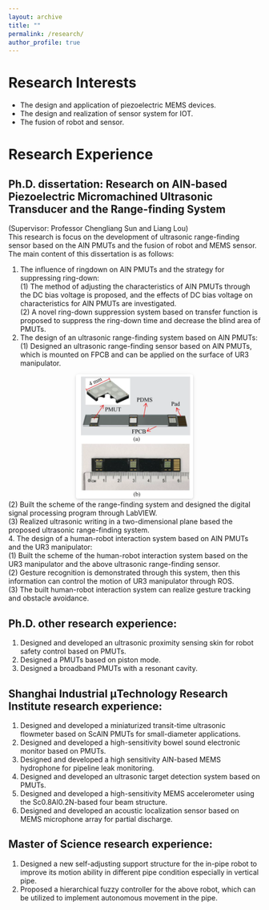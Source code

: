```yaml
---
layout: archive
title: ""
permalink: /research/
author_profile: true
---
```


Research Interests
======
* The design and application of piezoelectric MEMS devices.
* The design and realization of sensor system for IOT.
* The fusion of robot and sensor.

Research Experience
======
## Ph.D. dissertation: Research on AlN-based Piezoelectric Micromachined Ultrasonic Transducer and the Range-finding System
 (Supervisor: Professor Chengliang Sun and Liang Lou)<br/>
This research is focus on the development of ultrasonic range-finding sensor based on the AlN PMUTs and the fusion of robot and MEMS sensor. The main content of this dissertation is as follows:<br/>
1. The influence of ringdown on AlN PMUTs and the strategy for suppressing ring-down:<br/>
(1) The method of adjusting the characteristics of AlN PMUTs through the DC bias voltage is proposed, and the effects of DC bias voltage on characteristics for AlN PMUTs are investigated.<br/>
(2) A novel ring-down suppression system based on transfer function is proposed to suppress the ring-down time and decrease the blind area of PMUTs.<br/>
2. The design of an ultrasonic range-finding system based on AlN PMUTs:<br/>
(1) Designed an ultrasonic range-finding sensor based on AlN PMUTs, which is mounted on FPCB and can be applied on the surface of UR3 manipulator.<br/>
<center>
    <img style = "
        border-radius: 0.3125em;
        box-shadow: 0 2px 4px 0 rgba(34,36,38,.12),0 2px 10px 0 rgba(34,36,38,.08);" 
        src = "../images/images_test/test1.png" 
        width = "46.5%">
    <br>
 </center>
(2) Built the scheme of the range-finding system and designed the digital signal processing program through LabVIEW.<br/>
(3) Realized ultrasonic writing in a two-dimensional plane based the proposed ultrasonic range-finding system.<br/>
4. The design of a human-robot interaction system based on AlN PMUTs and the UR3 manipulator:<br/>
(1) Built the scheme of the human-robot interaction system based on the UR3 manipulator and the above ultrasonic range-finding sensor.<br/>
(2) Gesture recognition is demonstrated through this system, then this information can control the motion of UR3 manipulator through ROS.<br/>
(3) The built human-robot interaction system can realize gesture tracking and obstacle avoidance.<br/>

## Ph.D. other research experience:
1. Designed and developed an ultrasonic proximity sensing skin for robot safety control based on PMUTs.
2. Designed a PMUTs based on piston mode.
3. Designed a broadband PMUTs with a resonant cavity.

## Shanghai Industrial μTechnology Research Institute research experience:
1. Designed and developed a miniaturized transit-time ultrasonic flowmeter based on ScAlN PMUTs for small-diameter applications.
2. Designed and developed a high-sensitivity bowel sound electronic monitor based on PMUTs.
3. Designed and developed a high sensitivity AlN-based MEMS hydrophone for pipeline leak monitoring.
4. Designed and developed an ultrasonic target detection system based on PMUTs.
5. Designed and developed a high-sensitivity MEMS accelerometer using the Sc0.8Al0.2N-based four beam structure.
6. Designed and developed an acoustic localization sensor based on MEMS microphone array for partial discharge.

## Master of Science research experience:
1. Designed a new self-adjusting support structure for the in-pipe robot to improve its motion ability in different pipe condition especially in vertical pipe.
2. Proposed a hierarchical fuzzy controller for the above robot, which can be utilized to implement autonomous movement in the pipe.

